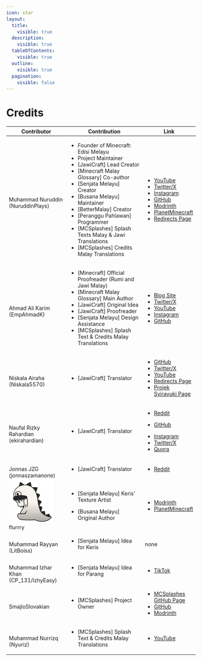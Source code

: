```yaml
---
icon: star
layout:
  title:
    visible: true
  description:
    visible: true
  tableOfContents:
    visible: true
  outline:
    visible: true
  pagination:
    visible: false
---
```


# Credits

<table><thead><tr><th width="188">Contributor</th><th width="363">Contribution</th><th>Link</th></tr></thead><tbody><tr><td><a href="https://bit.ly/NuruddinPlays"><img src="https://github.com/Minecraft-EdisiMelayu/MCEM-Wiki/assets/77572972/f30d9b44-4579-473e-ba28-5cdee312e2eb" alt=""></a><br>Muhammad Nuruddin<br>(NuruddinPlays)</td><td><ul><li>Founder of Minecraft: Edisi Melayu</li><li>Project Maintainer</li><li>[JawiCraft] Lead Creator</li><li>[Minecraft Malay Glossary] Co-author</li><li>[Senjata Melayu] Creator</li><li>[Busana Melayu] Maintainer</li><li>[BetterMalay] Creator</li><li>[Peranggu Pahlawan] Programmer</li><li>[MCSplashes] Splash Texts Malay &#x26; Jawi Translations</li><li>[MCSplashes] Credits Malay Translations</li></ul></td><td><ul><li><a href="https://youtube.com/@NuruddinPlays">YouTube</a></li><li><a href="https://twitter.com/NuruddinPlays">Twitter/X</a></li><li><a href="https://instagram.com/@nuruddinplays">Instagram</a></li><li><a href="https://github.com/NuruddinPlays">GitHub</a></li><li><a href="https://modrinth.com/user/NuruddinPlays">Modrinth</a></li><li><a href="https://www.planetminecraft.com/member/nuruddinplays/">PlanetMinecraft</a></li><li><a href="https://bit.ly/NuruddinPlays">Redirects Page</a></li></ul></td></tr><tr><td><a href="https://ahmadalikarim.com"><img src="https://github.com/Minecraft-EdisiMelayu/MCEM-Wiki/assets/77572972/2bbdb974-7f63-4dd9-8071-920d014c303b" alt=""><img src="https://github.com/Minecraft-EdisiMelayu/MCEM-Wiki/assets/77572972/1c65cca8-5bf6-4893-88e6-9cbc86e2998e" alt=""></a><br>Ahmad Ali Karim<br>(EmpAhmadK)</td><td><ul><li>[Minecraft] Official Proofreader (Rumi and Jawi Malay)</li><li>[Minecraft Malay Glossary] Main Author</li><li>[JawiCraft] Original Idea</li><li>[JawiCraft] Proofreader</li><li>[Senjata Melayu] Design Assistance</li><li>[MCSplashes] Splash Text &#x26; Credits Malay Translations<br></li></ul></td><td><ul><li><a href="https://ahmadalikarim.com/">Blog Site</a></li><li><a href="https://twitter.com/ahmadalikarim12">Twitter/X</a></li><li><a href="https://www.youtube.com/@AhmadAliKarimOfficial">YouTube</a></li><li><a href="https://instagram.com/ahmadalikarimofficial">Instagram</a></li><li><a href="https://github.com/EmpAhmadK">GitHub</a></li></ul></td></tr><tr><td><a href="https://www.niskala.my.eu.org/"><img src="https://github.com/Minecraft-EdisiMelayu/MCEM-Wiki/assets/77572972/bc13422e-ea2c-4690-8017-78cc307f2909" alt=""></a><br>Niskala Airaha<br>(Niskala5570)</td><td><ul><li>[JawiCraft] Translator</li></ul></td><td><ul><li><a href="https://github.com/Niskala5570">GitHub</a></li><li><a href="https://twitter.com/niskala5570">Twitter/X</a></li><li><a href="https://youtube.com/@niskala5570">YouTube</a></li><li><a href="https://www.niskala.my.eu.org/">Redirects Page</a></li><li><a href="https://www.syirayuki.my.eu.org">Projek Syirayuki Page</a></li></ul></td></tr><tr><td><a href="https://www.reddit.com/user/ekirahardian"><img src="https://github.com/Minecraft-EdisiMelayu/MCEM-Wiki/assets/77572972/814b959c-7fd2-4ba5-8c83-d7bf058987b0" alt=""></a><br>Naufal Rizky Rahardian<br>(ekirahardian)</td><td><ul><li>[JawiCraft] Translator</li></ul></td><td><ul><li><a href="https://www.reddit.com/user/ekirahardian">Reddit</a></li></ul><ul><li><a href="https://github.com/EkiRahardian">GitHub</a></li></ul><ul><li><a href="https://www.instagram.com/eki_rahardian/">Instagram</a></li><li><a href="https://twitter.com/eki_rahardian">Twitter/X</a></li><li><a href="https://www.quora.com/profile/Naufal-Rizky-Rahardian-%D9%86%D9%88%D9%81%D9%84-%D8%B1%D8%B2%D9%82%D9%8A-%D8%B1%D8%A7%D9%87%D8%B1%D8%AF%D9%8A%D8%A7%D9%86">Quora</a></li></ul></td></tr><tr><td><a href="https://www.reddit.com/user/VerboseLogger/"><img src="https://github.com/Minecraft-EdisiMelayu/MCEM-Wiki/assets/77572972/f4b44317-9f24-4ff2-889f-c24de593e5b2" alt=""></a><br>Jonnas JZG<br>(jonnaszamanone)</td><td><ul><li>[JawiCraft] Translator</li></ul></td><td><ul><li><a href="https://www.reddit.com/user/VerboseLogger/">Reddit</a></li></ul></td></tr><tr><td><a href="https://modrinth.com/user/flryae"><img src="../.gitbook/assets/image.png" alt="flurrry_pfp.png"></a><br>flurrry</td><td><ul><li>[Senjata Melayu] Keris' Texture Artist</li></ul><ul><li>[Busana Melayu] Original Author</li></ul></td><td><ul><li><a href="https://modrinth.com/user/flryae">Modrinth</a></li><li><a href="https://www.planetminecraft.com/member/flrr/">PlanetMinecraft</a></li></ul></td></tr><tr><td><a href="Credits.md"><img src="https://github.com/Minecraft-EdisiMelayu/MCEM-Wiki/assets/77572972/052741c2-555d-4adc-ad8e-5c6ecfeefc5e" alt=""></a><br>Muhammad Rayyan<br>(LitBoiss)</td><td><ul><li>[Senjata Melayu] Idea for Keris</li></ul></td><td>none</td></tr><tr><td><a href="https://www.tiktok.com/@it_izhy"><img src="https://github.com/Minecraft-EdisiMelayu/MCEM-Wiki/assets/77572972/f60fee21-54c6-4ef8-aa8f-08b4dfc7fdea" alt=""></a><br>Muhammad Izhar Khan<br>(CP_131/IzhyEasy)</td><td><ul><li>[Senjata Melayu] Idea for Parang</li></ul></td><td><ul><li><a href="https://www.tiktok.com/@it_izhy">TikTok</a></li></ul></td></tr><tr><td><a href="https://github.com/SmajloSlovakian"><img src="https://avatars.githubusercontent.com/u/16209307?v=4" alt=""></a><br>SmajloSlovakian</td><td><ul><li>[MCSplashes] Project Owner</li></ul></td><td><ul><li><a href="https://github.com/SmajloSlovakian/MinecraftSplashTextTranslation">MCSplashes GitHub Page</a></li><li><a href="https://github.com/SmajloSlovakian">GitHub</a></li><li><a href="https://modrinth.com/user/SmajloSlovakian">Modrinth</a></li></ul></td></tr><tr><td><a href="https://www.youtube.com/@nurrizq7521"><img src="https://github.com/Minecraft-EdisiMelayu/MCEM-Wiki/assets/77572972/771be72b-1b11-49ce-aefa-2d3997d06e5d" alt=""></a><br>Muhammad Nurrizq<br>(Nyuriz)</td><td><ul><li>[MCSplashes] Splash Text &#x26; Credits Malay Translations</li></ul></td><td><ul><li><a href="https://www.youtube.com/@nurrizq7521">YouTube</a></li></ul></td></tr></tbody></table>

